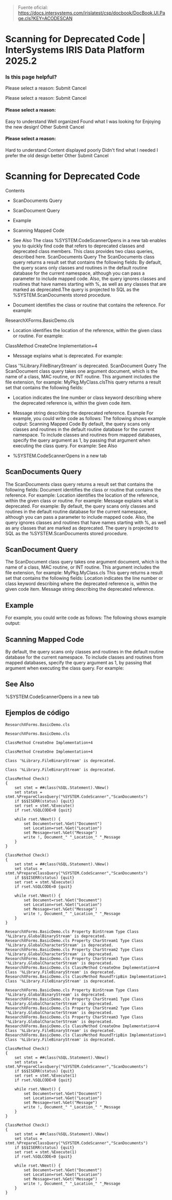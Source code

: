 > Fuente oficial: https://docs.intersystems.com/irislatest/csp/docbook/DocBook.UI.Page.cls?KEY=ACODESCAN

# Scanning for Deprecated Code | InterSystems IRIS Data Platform 2025.2

### Is this page helpful?

Please select a reason: Submit Cancel

Please select a reason: Submit Cancel

#### Please select a reason:

Easy to understand Well organized Found what I was looking for Enjoying the new design! Other
Submit Cancel

#### Please select a reason:

Hard to understand Content displayed poorly Didn't find what I needed I prefer the old design better Other
Submit Cancel

# Scanning for Deprecated Code

Contents

- ScanDocuments Query
- ScanDocument Query
- Example
- Scanning Mapped Code
- See Also
The class %SYSTEM.CodeScannerOpens in a new tab enables you to quickly find code that refers to deprecated classes and deprecated class members. This class provides two class queries, described here.
ScanDocuments Query The ScanDocuments class query returns a result set that contains the following fields: By default, the query scans only classes and routines in the default routine database for the current namespace, although you can pass a parameter to include mapped code. Also, the query ignores classes and routines that have names starting with %, as well as any classes that are marked as deprecated.The query is projected to SQL as the %SYSTEM.ScanDocuments stored procedure.

- Document identifies the class or routine that contains the reference. For example:

ResearchXForms.BasicDemo.cls
- Location identifies the location of the reference, within the given class or routine. For example:

ClassMethod CreateOne Implementation+4
- Message explains what is deprecated. For example:

Class '%Library.FileBinaryStream' is deprecated.
ScanDocument Query The ScanDocument class query takes one argument document, which is the name of a class, MAC routine, or INT routine. This argument includes the file extension, for example: MyPkg.MyClass.clsThis query returns a result set that contains the following fields:

- Location indicates the line number or class keyword describing where the deprecated reference is, within the given code item.
- Message string describing the deprecated reference.
Example For example, you could write code as follows: The following shows example output:
Scanning Mapped Code By default, the query scans only classes and routines in the default routine database for the current namespace. To include classes and routines from mapped databases, specify the query argument as 1, by passing that argument when executing the class query. For example:
See Also

- %SYSTEM.CodeScannerOpens in a new tab

## ScanDocuments Query

The ScanDocuments class query returns a result set that contains the following fields:
Document identifies the class or routine that contains the reference. For example: Location identifies the location of the reference, within the given class or routine. For example: Message explains what is deprecated. For example:
By default, the query scans only classes and routines in the default routine database for the current namespace, although you can pass a parameter to include mapped code. Also, the query ignores classes and routines that have names starting with %, as well as any classes that are marked as deprecated.
The query is projected to SQL as the %SYSTEM.ScanDocuments stored procedure.

## ScanDocument Query

The ScanDocument class query takes one argument document, which is the name of a class, MAC routine, or INT routine. This argument includes the file extension, for example: MyPkg.MyClass.cls
This query returns a result set that contains the following fields:
Location indicates the line number or class keyword describing where the deprecated reference is, within the given code item. Message string describing the deprecated reference.

## Example

For example, you could write code as follows:
The following shows example output:

## Scanning Mapped Code

By default, the query scans only classes and routines in the default routine database for the current namespace. To include classes and routines from mapped databases, specify the query argument as 1, by passing that argument when executing the class query. For example:

## See Also

%SYSTEM.CodeScannerOpens in a new tab

## Ejemplos de código

```objectscript
ResearchXForms.BasicDemo.cls
```

```objectscript
ResearchXForms.BasicDemo.cls
```

```objectscript
ClassMethod CreateOne Implementation+4
```

```objectscript
ClassMethod CreateOne Implementation+4
```

```objectscript
Class '%Library.FileBinaryStream' is deprecated.
```

```objectscript
Class '%Library.FileBinaryStream' is deprecated.
```

```objectscript
ClassMethod Check()
{
    set stmt = ##class(%SQL.Statement).%New()
    set status = stmt.%PrepareClassQuery("%SYSTEM.CodeScanner","ScanDocuments")
    if $$$ISERR(status) {quit}
    set rset = stmt.%Execute()
    if rset.%SQLCODE<0 {quit}

    while rset.%Next() {
        set Document=rset.%Get("Document")
        set Location=rset.%Get("Location")
        set Message=rset.%Get("Message")
        write !, Document_" "_Location_" "_Message  
    }
}
```

```objectscript
ClassMethod Check()
{
    set stmt = ##class(%SQL.Statement).%New()
    set status = stmt.%PrepareClassQuery("%SYSTEM.CodeScanner","ScanDocuments")
    if $$$ISERR(status) {quit}
    set rset = stmt.%Execute()
    if rset.%SQLCODE<0 {quit}

    while rset.%Next() {
        set Document=rset.%Get("Document")
        set Location=rset.%Get("Location")
        set Message=rset.%Get("Message")
        write !, Document_" "_Location_" "_Message  
    }
}
```

```objectscript
ResearchXForms.BasicDemo.cls Property BinStream Type Class '%Library.GlobalBinaryStream' is deprecated.
ResearchXForms.BasicDemo.cls Property CharStream1 Type Class '%Library.GlobalCharacterStream' is deprecated.
ResearchXForms.BasicDemo.cls Property CharStream2 Type Class '%Library.GlobalCharacterStream' is deprecated.
ResearchXForms.BasicDemo.cls Property CharStream3 Type Class '%Library.GlobalCharacterStream' is deprecated.
ResearchXForms.BasicDemo.cls ClassMethod CreateOne Implementation+4 Class '%Library.FileBinaryStream' is deprecated.
ResearchXForms.BasicDemo.cls ClassMethod RoundTripBin Implementation+1 Class '%Library.FileBinaryStream' is deprecated.
```

```objectscript
ResearchXForms.BasicDemo.cls Property BinStream Type Class '%Library.GlobalBinaryStream' is deprecated.
ResearchXForms.BasicDemo.cls Property CharStream1 Type Class '%Library.GlobalCharacterStream' is deprecated.
ResearchXForms.BasicDemo.cls Property CharStream2 Type Class '%Library.GlobalCharacterStream' is deprecated.
ResearchXForms.BasicDemo.cls Property CharStream3 Type Class '%Library.GlobalCharacterStream' is deprecated.
ResearchXForms.BasicDemo.cls ClassMethod CreateOne Implementation+4 Class '%Library.FileBinaryStream' is deprecated.
ResearchXForms.BasicDemo.cls ClassMethod RoundTripBin Implementation+1 Class '%Library.FileBinaryStream' is deprecated.
```

```objectscript
ClassMethod Check()
{
    set stmt = ##class(%SQL.Statement).%New()
    set status = stmt.%PrepareClassQuery("%SYSTEM.CodeScanner","ScanDocuments")
    if $$$ISERR(status) {quit}
    set rset = stmt.%Execute(1)
    if rset.%SQLCODE<0 {quit}

    while rset.%Next() {
        set Document=rset.%Get("Document")
        set Location=rset.%Get("Location")
        set Message=rset.%Get("Message")
        write !, Document_" "_Location_" "_Message  
    }
}
```

```objectscript
ClassMethod Check()
{
    set stmt = ##class(%SQL.Statement).%New()
    set status = stmt.%PrepareClassQuery("%SYSTEM.CodeScanner","ScanDocuments")
    if $$$ISERR(status) {quit}
    set rset = stmt.%Execute(1)
    if rset.%SQLCODE<0 {quit}

    while rset.%Next() {
        set Document=rset.%Get("Document")
        set Location=rset.%Get("Location")
        set Message=rset.%Get("Message")
        write !, Document_" "_Location_" "_Message  
    }
}
```
